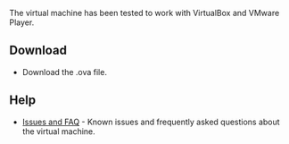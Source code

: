 The virtual machine has been tested to work with VirtualBox and VMware Player.

## Download

* Download the .ova file.

## Help

* [Issues and FAQ](PF2-VM-FAQ) - Known issues and frequently asked questions about the virtual machine.